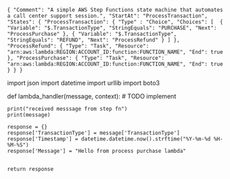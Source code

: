 `{
  "Comment": "A simple AWS Step Functions state machine that automates a call center support session.",
  "StartAt": "ProcessTransaction",
  "States": {
    "ProcessTransaction": {
        "Type" : "Choice",
        "Choices": [ 
          {
            "Variable": "$.TransactionType",
            "StringEquals": "PURCHASE",
            "Next": "ProcessPurchase"
          },
          {
            "Variable": "$.TransactionType",
            "StringEquals": "REFUND",
            "Next": "ProcessRefund"
          }
      ]
    },
     "ProcessRefund": {
      "Type": "Task",
      "Resource": "arn:aws:lambda:REGION:ACCOUNT_ID:function:FUNCTION_NAME",
      "End": true
    },
    "ProcessPurchase": {
      "Type": "Task",
      "Resource": "arn:aws:lambda:REGION:ACCOUNT_ID:function:FUNCTION_NAME",
      "End": true
    }
  }
}
`

import json
import datetime
import urllib
import boto3


def lambda_handler(message, context):
    # TODO implement

    print("received messsage from step fn")
    print(message)

    response = {}
    response['TransactionType'] = message['TransactionType']
    response['Timestamp'] = datetime.datetime.now().strftime("%Y-%m-%d %H-%M-%S")
    response['Message'] = "Hello from process purchase lambda"


    return response
